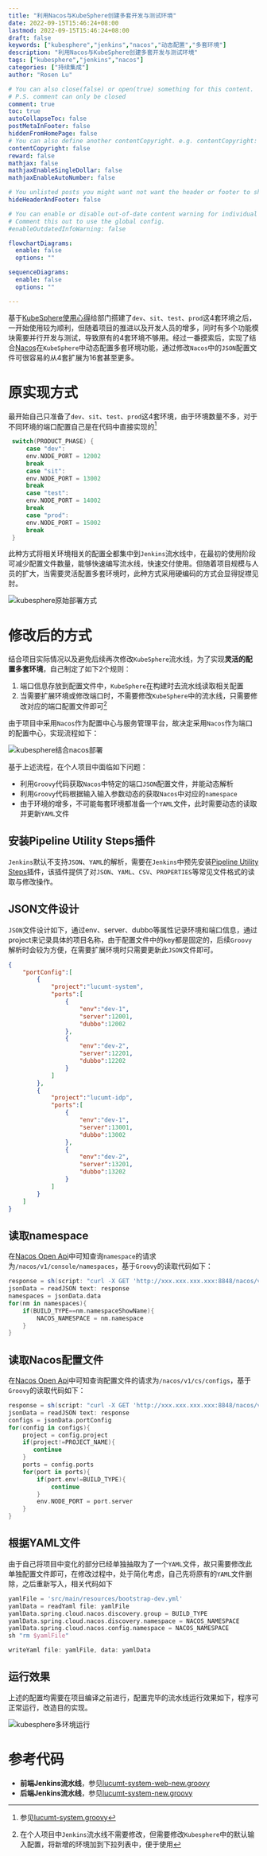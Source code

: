 ```yaml
---
title: "利用Nacos与KubeSphere创建多套开发与测试环境"
date: 2022-09-15T15:46:24+08:00
lastmod: 2022-09-15T15:46:24+08:00
draft: false
keywords: ["kubesphere","jenkins","nacos","动态配置","多套环境"]
description: "利用Nacos与KubeSphere创建多套开发与测试环境"
tags: ["kubesphere","jenkins","nacos"]
categories: ["持续集成"]
author: "Rosen Lu"

# You can also close(false) or open(true) something for this content.
# P.S. comment can only be closed
comment: true
toc: true
autoCollapseToc: false
postMetaInFooter: false
hiddenFromHomePage: false
# You can also define another contentCopyright. e.g. contentCopyright: "This is another copyright."
contentCopyright: false
reward: false
mathjax: false
mathjaxEnableSingleDollar: false
mathjaxEnableAutoNumber: false

# You unlisted posts you might want not want the header or footer to show
hideHeaderAndFooter: false

# You can enable or disable out-of-date content warning for individual post.
# Comment this out to use the global config.
#enableOutdatedInfoWarning: false

flowchartDiagrams:
  enable: false
  options: ""

sequenceDiagrams: 
  enable: false
  options: ""

---
```


基于[KubeSphere使用心得](/post/devops/share-experiences-for-using-kubesphere/)给部门搭建了`dev`、`sit`、`test`、`prod`这4套环境之后，一开始使用较为顺利，但随着项目的推进以及开发人员的增多，同时有多个功能模块需要并行开发与测试，导致原有的4套环境不够用。经过一番摸索后，实现了结合[Nacos](https://nacos.io/zh-cn/docs/what-is-nacos.html)在`KubeSphere`中动态配置多套环境功能，通过修改`Nacos`中的`JSON`配置文件可很容易的从4套扩展为16套甚至更多。

<!--more-->

# 原实现方式

最开始自己只准备了`dev`、`sit`、`test`、`prod`这4套环境，由于环境数量不多，对于不同环境的端口配置自己是在代码中直接实现的[^1]

```groovy
 switch(PRODUCT_PHASE) {
     case "dev":
     env.NODE_PORT = 12002
     break
     case "sit":
     env.NODE_PORT = 13002
     break
     case "test":
     env.NODE_PORT = 14002
     break
     case "prod":
     env.NODE_PORT = 15002
     break
 }
```

此种方式将相关环境相关的配置全都集中到`Jenkins`流水线中，在最初的使用阶段可减少配置文件数量，能够快速编写流水线，快速交付使用。但随着项目规模与人员的扩大，当需要灵活配置多套环境时，此种方式采用硬编码的方式会显得捉襟见肘。

![kubesphere原始部署方式](/blog_img/devops/using-nacos-and-kubesphere-to-create-multiple-environments/kubesphere-build-without-nacos-config.png "kubesphere原始部署方式") 

# 修改后的方式

结合项目实际情况以及避免后续再次修改`KubeSphere`流水线，为了实现**灵活的配置多套环境**，自己制定了如下2个规则：

1. 端口信息存放到配置文件中，`KubeSphere`在构建时去流水线读取相关配置
2. 当需要扩展环境或修改端口时，不需要修改`KubeSphere`中的流水线，只需要修改对应的端口配置文件即可[^2]

由于项目中采用`Nacos`作为配置中心与服务管理平台，故决定采用`Nacos`作为端口的配置中心，实现流程如下：

![kubesphere结合nacos部署](/blog_img/devops/using-nacos-and-kubesphere-to-create-multiple-environments/kubesphere-build-with-nacos-config.png "kubesphere结合nacos部署") 

基于上述流程，在个人项目中面临如下问题：

* 利用`Groovy`代码获取`Nacos`中特定的端口`JSON`配置文件，并能动态解析
* 利用`Groovy`代码根据输入输入参数动态的获取`Nacos`中对应的`namespace`
* 由于环境的增多，不可能每套环境都准备一个`YAML`文件，此时需要动态的读取并更新`YAML`文件

## 安装Pipeline Utility Steps插件

`Jenkins`默认不支持`JSON`、`YAML`的解析，需要在`Jenkins`中预先安装[Pipeline Utility Steps](https://www.jenkins.io/doc/pipeline/steps/pipeline-utility-steps/)插件，该插件提供了对`JSON`、`YAML`、`CSV`、`PROPERTIES`等常见文件格式的读取与修改操作。

## JSON文件设计

`JSON`文件设计如下，通过env、server、dubbo等属性记录环境和端口信息，通过project来记录具体的项目名称，由于配置文件中的key都是固定的，后续`Groovy`解析时会较为方便，在需要扩展环境时只需要更新此`JSON`文件即可。

```json
{
    "portConfig":[
        {
            "project":"lucumt-system",
            "ports":[
                {
                    "env":"dev-1",
                    "server":12001,
                    "dubbo":12002
                },
                {
                    "env":"dev-2",
                    "server":12201,
                    "dubbo":12202
                }
            ]
        },
        {
            "project":"lucumt-idp",
            "ports":[
                {
                    "env":"dev-1",
                    "server":13001,
                    "dubbo":13002
                },
                {
                    "env":"dev-2",
                    "server":13201,
                    "dubbo":13202
                }
            ]
        }
    ]
}
```

## 读取namespace

在[Nacos Open Api](https://nacos.io/zh-cn/docs/open-api.html)中可知查询`namespace`的请求为`/nacos/v1/console/namespaces`，基于`Groovy`的读取代码如下：

```groovy
response = sh(script: "curl -X GET 'http://xxx.xxx.xxx.xxx:8848/nacos/v1/console/namespaces'", returnStdout: true)
jsonData = readJSON text: response
namespaces = jsonData.data
for(nm in namespaces){
    if(BUILD_TYPE==nm.namespaceShowName){
        NACOS_NAMESPACE = nm.namespace
    }
}
```



## 读取Nacos配置文件

在[Nacos Open Api](https://nacos.io/zh-cn/docs/open-api.html)中可知查询配置文件的请求为`/nacos/v1/cs/configs`，基于`Groovy`的读取代码如下：

```groovy
response = sh(script: "curl -X GET 'http://xxx.xxx.xxx.xxx:8848/nacos/v1/cs/configs?dataId=idp-custom-config.json&group=idp-custom-config&tenant=0f894ca6-4231-43dd-b9f3-960c02ad20fa'", returnStdout: true)
jsonData = readJSON text: response
configs = jsonData.portConfig
for(config in configs){
    project = config.project
    if(project!=PROJECT_NAME){
       continue
    }
    ports = config.ports
    for(port in ports){
        if(port.env!=BUILD_TYPE){
            continue
        }
        env.NODE_PORT = port.server
	}
}
```

## 根据YAML文件

由于自己将项目中变化的部分已经单独抽取为了一个`YAML`文件，故只需要修改此单独配置文件即可，在修改过程中，处于简化考虑，自己先将原有的`YAML`文件删除，之后重新写入，相关代码如下

```groovy
yamlFile = 'src/main/resources/bootstrap-dev.yml'
yamlData = readYaml file: yamlFile
yamlData.spring.cloud.nacos.discovery.group = BUILD_TYPE
yamlData.spring.cloud.nacos.discovery.namespace = NACOS_NAMESPACE
yamlData.spring.cloud.nacos.config.namespace = NACOS_NAMESPACE
sh "rm $yamlFile"

writeYaml file: yamlFile, data: yamlData
```

## 运行效果

上述的配置均需要在项目编译之前进行，配置完毕的流水线运行效果如下，程序可正常运行，改造目的实现。

![kubesphere多环境运行](/blog_img/devops/using-nacos-and-kubesphere-to-create-multiple-environments/kubesphere-build-with-multiplep-environments.png "kubesphere多环境运行") 

# 参考代码

* **前端Jenkins流水线**，参见[lucumt-system-web-new.groovy](https://github.com/lucumt/myrepository/blob/master/jenkins/lucumt-system-web-new.groovy)
* **后端Jenkins流水线**，参见[lucumt-system-new.groovy](https://github.com/lucumt/myrepository/blob/master/jenkins/lucumt-system-new.groovy)

[^1]: 参见[lucumt-system.groovy](https://github.com/lucumt/myrepository/blob/master/jenkins/lucumt-system.groovy)
[^2]:  在个人项目中`Jenkins`流水线不需要修改，但需要修改`Kubesphere`中的默认输入配置，将新增的环境加到下拉列表中，便于使用